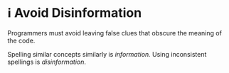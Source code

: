 # ℹ️ Avoid Disinformation

Programmers must avoid leaving false clues that obscure the meaning of the code.

Spelling similar concepts similarly is _information._ Using inconsistent spellings is _disinformation_.
